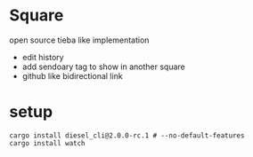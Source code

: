 # Square
open source tieba like implementation

* edit history
* add sendoary tag to show in another square
* github like bidirectional link

# setup
```shell
cargo install diesel_cli@2.0.0-rc.1 # --no-default-features
cargo install watch
```
